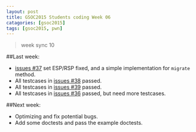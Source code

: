 ```yaml
---
layout: post
title: GSOC2015 Students coding Week 06
catagories: [gsoc2015]
tags: [gsoc2015, pwn]
---
```


> week sync 10

##Last week:

* [issues #37](https://github.com/binjitsu/binjitsu/issues/37) set ESP/RSP fixed, and a simple implementation for `migrate` method.
* All testcases in [issues #38](https://github.com/binjitsu/binjitsu/issues/38) passed.
* All testcases in [issues #39](https://github.com/binjitsu/binjitsu/issues/39) passed.
* All testcases in [issues #36](https://github.com/binjitsu/binjitsu/issues/36) passed, but need more testcases.


##Next week:

* Optimizing and fix potential bugs.
* Add some doctests and pass the example doctests.
